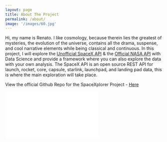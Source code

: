 ```yaml
---
layout: page
title: About The Project
permalink: /about/
image: '/images/60.jpg'
---
```


Hi, my name is Renato. I like cosmology, because therein lies the greatest of mysteries, the evolution of the universe, contains all the drama, suspense, and cool narrative elements while being classical and continuous. In this project, I will explore the [Unofficial SpaceX API](https://github.com/r-spacex/SpaceX-API) & the [Official NASA API](https://api.nasa.gov) with Data Science and provide a framework where you can also explore the data with your own analysis. The SpaceX API is an open source REST API for launch, rocket, core, capsule, starlink, launchpad, and landing pad data, this is where the main exploration will take place.

View the official Github Repo for the SpaceXplorer Project - [Here](https://github.com/renatogusani/spacexplorer)

<p><iframe src="1" frameborder="0" allowfullscreen></iframe></p>

<!--
![SpaceX Falcon Heavy Landing]({{site.baseurl}}/images/31.jpg)
*SpaceX Falcon Heavy Landing - Kennedy Space Center, Merritt Island, United States - 02-06-2018*

I'll start by gathering data from the SpaceX API and creating a clean dataset for further analysis. I intend to use Python functions in particular to automate the process and filter necessary data.
To begin, I will use SpaceX data to determine whether a launch will be successful. I will:

* Obtain data from the API
* Create a Dataframe from it.
* Clean and filter required data Address missing values
* Export the newly created dataframe.

 <div class="gallery-box">
  <div class="gallery">
    <img src="/images/29.jpg">
    <img src="/images/30.jpg">
    <img src="/images/31.jpg">
  </div>
</div>

<p><iframe src="https://www.youtube.com/embed/wbSwFU6tY1c" frameborder="0" allowfullscreen></iframe></p>
-->

